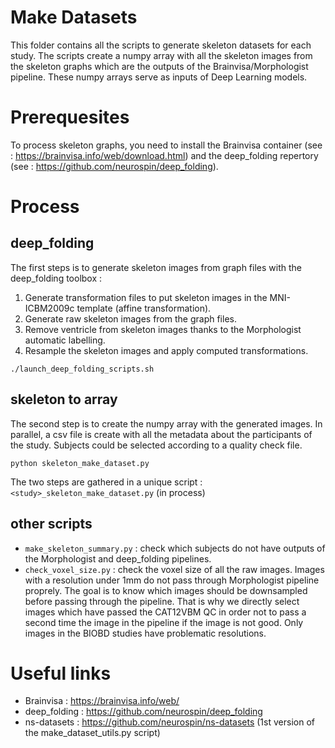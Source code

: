# Make Datasets
This folder contains all the scripts to generate skeleton datasets for each study. The scripts create a numpy array with all the skeleton images from the skeleton graphs which are the outputs of the Brainvisa/Morphologist pipeline. These numpy arrays serve as inputs of Deep Learning models.

# Prerequesites
To process skeleton graphs, you need to install the Brainvisa container (see : <https://brainvisa.info/web/download.html>) and the deep_folding repertory (see : <https://github.com/neurospin/deep_folding>). 

# Process 

## deep_folding
The first steps is to generate skeleton images from graph files with the deep_folding toolbox :
1. Generate transformation files to put skeleton images in the MNI-ICBM2009c template (affine transformation).
2. Generate raw skeleton images from the graph files.
3. Remove ventricle from skeleton images thanks to the Morphologist automatic labelling.
4. Resample the skeleton images and apply computed transformations.

``` shell
./launch_deep_folding_scripts.sh
```

## skeleton to array
The second step is to create the numpy array with the generated images. In parallel, a csv file is create with all the metadata about the participants of the study.
Subjects could be selected according to a quality check file. 
``` shell
python skeleton_make_dataset.py
```

The two steps are gathered in a unique script : `<study>_skeleton_make_dataset.py` (in process)

## other scripts
* `make_skeleton_summary.py` : check which subjects do not have outputs of the Morphologist and deep_folding pipelines.
* `check_voxel_size.py` : check the voxel size of all the raw images. Images with a resolution under 1mm do not pass through Morphologist pipeline proprely. The goal is to know which images should be downsampled before passing through the pipeline. That is why we directly select images which have passed the CAT12VBM QC in order not to pass a second time the image in the pipeline if the image is not good. Only images in the BIOBD studies have problematic resolutions.

# Useful links
* Brainvisa : <https://brainvisa.info/web/>
* deep_folding : <https://github.com/neurospin/deep_folding>
* ns-datasets : <https://github.com/neurospin/ns-datasets> (1st version of the make_dataset_utils.py script)

